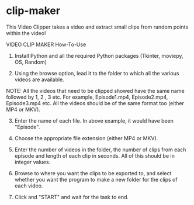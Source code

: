 # clip-maker
This Video Clipper takes a video and extract small clips from random points within the video!

VIDEO CLIP MAKER
How-To-Use

1. Install Python and all the required Python packages (Tkinter, moviepy, OS, Random)

2. Using the browse option, lead it to the folder to which all the various videos are available.

NOTE: All the videos that need to be clipped showed have the same name followed by 1, 2 , 3 etc. For example, Episode1.mp4, Episode2.mp4, Episode3.mp4 etc. All the videos should be of the same format too (either MP4 or MKV).

3. Enter the name of each file. In above example, it would have been "Episode".

4. Choose the appropriate file extension (either MP4 or MKV).

5. Enter the number of videos in the folder, the number of clips from each episode and length of each clip in seconds. All of this should be in integer values.

6. Browse to where you want the clips to be exported to, and select whether you want the program to make a new folder for the clips of each video.

7. Click and "START" and wait for the task to end.
